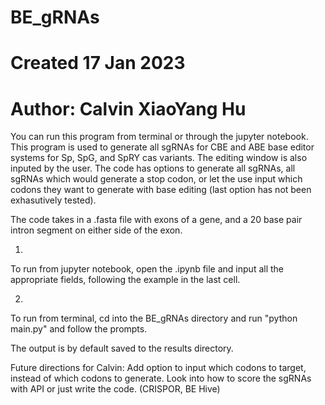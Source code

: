 # BE_gRNAs
# Created 17 Jan 2023
# Author: Calvin XiaoYang Hu


You can run this program from terminal or through the jupyter notebook. 
This program is used to generate all sgRNAs for CBE and ABE base editor systems for Sp, SpG, and SpRY cas variants. The editing window is also inputed by the user. 
The code has options to generate all sgRNAs, all sgRNAs which would generate a stop codon, or let the use input which codons they want to generate with base editing (last option has not been exhasutively tested). 


The code takes in a .fasta file with exons of a gene, and a 20 base pair intron segment on either side of the exon. 


1. 
To run from jupyter notebook, open the .ipynb file and input all the appropriate fields, following the example in the last cell. 

2. 
To run from terminal, cd into the BE_gRNAs directory and run
"python main.py" 
and follow the prompts. 


The output is by default saved to the results directory. 


Future directions for Calvin: 
Add option to input which codons to target, instead of which codons to generate. 
Look into how to score the sgRNAs with API or just write the code. (CRISPOR, BE Hive)
